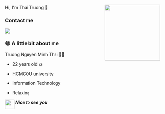 Hi, I'm Thai Truong 🤗
<img align='right' src="https://media.giphy.com/media/2hw8p8TpG8CgvuQOCT/giphy.gif" width="180">

### Contact me
[![](https://img.shields.io/badge/Gmail-thai.trnm%40gmail.com-green)](mailto:thai.trnm@gmail.com)

### 😄 A little bit about me

Truong Nguyen Minh Thai 👨‍💻

* 22 years old ♎
- HCMCOU university
+ Information Technology
* Relaxing

<div>
<img align= 'left' src="https://media.giphy.com/media/s1JvHf7JPTtEdKe7Sb/giphy.gif" width="30">
  
   <em><b font-size = '20px'> Nice to see you</b></b></em>
</div>
